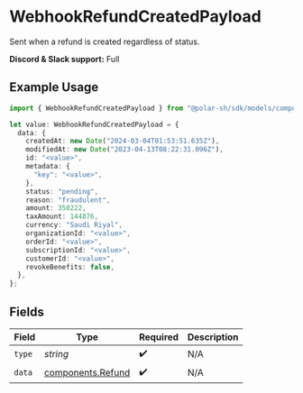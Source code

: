 # WebhookRefundCreatedPayload

Sent when a refund is created regardless of status.

**Discord & Slack support:** Full

## Example Usage

```typescript
import { WebhookRefundCreatedPayload } from "@polar-sh/sdk/models/components/webhookrefundcreatedpayload.js";

let value: WebhookRefundCreatedPayload = {
  data: {
    createdAt: new Date("2024-03-04T01:53:51.635Z"),
    modifiedAt: new Date("2023-04-13T08:22:31.096Z"),
    id: "<value>",
    metadata: {
      "key": "<value>",
    },
    status: "pending",
    reason: "fraudulent",
    amount: 350222,
    taxAmount: 144876,
    currency: "Saudi Riyal",
    organizationId: "<value>",
    orderId: "<value>",
    subscriptionId: "<value>",
    customerId: "<value>",
    revokeBenefits: false,
  },
};
```

## Fields

| Field                                                  | Type                                                   | Required                                               | Description                                            |
| ------------------------------------------------------ | ------------------------------------------------------ | ------------------------------------------------------ | ------------------------------------------------------ |
| `type`                                                 | *string*                                               | :heavy_check_mark:                                     | N/A                                                    |
| `data`                                                 | [components.Refund](../../models/components/refund.md) | :heavy_check_mark:                                     | N/A                                                    |